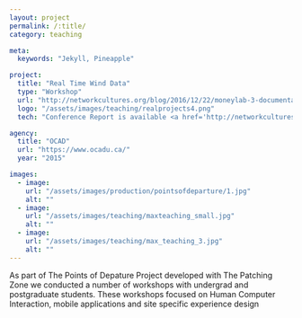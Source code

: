 ```yaml
---
layout: project
permalink: /:title/
category: teaching

meta:
  keywords: "Jekyll, Pineapple"

project:
  title: "Real Time Wind Data"
  type: "Workshop"
  url: "http://networkcultures.org/blog/2016/12/22/moneylab-3-documentation-now-available/"
  logo: "/assets/images/teaching/realprojects4.png"
  tech: "Conference Report is available <a href='http://networkcultures.org/moneylab/wp-content/uploads/sites/17/2016/12/ML3_ConferenceReport-definitive.pdf'> here</a>"

agency:
  title: "OCAD"
  url: "https://www.ocadu.ca/"
  year: "2015"

images:
  - image:
    url: "/assets/images/production/pointsofdeparture/1.jpg"
    alt: ""
  - image:
    url: "/assets/images/teaching/maxteaching_small.jpg"
    alt: ""
  - image:
    url: "/assets/images/teaching/max_teaching_3.jpg"
    alt: ""
---
```

<p>As part of The Points of Depature Project developed with The Patching Zone we conducted a number of workshops with undergrad and postgraduate students. These workshops focused on Human Computer Interaction, mobile applications and site specific experience design</p>
